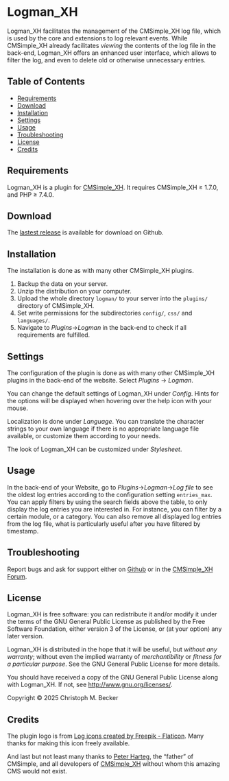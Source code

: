 # Logman_XH

Logman_XH facilitates the management of the CMSimple_XH log file,
which is used by the core and extensions to log relevant events.
While CMSimple_XH already facilitates *viewing* the contents of the log file
in the back-end, Logman_XH offers an enhanced user interface,
which allows to filter the log, and even to delete old or otherwise unnecessary entries.

## Table of Contents

  - [Requirements](#requirements)
  - [Download](#download)
  - [Installation](#installation)
  - [Settings](#settings)
  - [Usage](#usage)
  - [Troubleshooting](#troubleshooting)
  - [License](#license)
  - [Credits](#credits)

## Requirements

Logman_XH is a plugin for [CMSimple_XH](https://www.cmsimple-xh.org/).
It requires CMSimple_XH ≥ 1.7.0, and PHP ≥ 7.4.0.

## Download

The [lastest release](https://github.com/cmb69/logman_xh/releases/latest)
is available for download on Github.

## Installation

The installation is done as with many other CMSimple_XH plugins.

1.  Backup the data on your server.
2.  Unzip the distribution on your computer.
3.  Upload the whole directory `logman/` to your server into the `plugins/`
    directory of CMSimple_XH.
4.  Set write permissions for the subdirectories `config/`, `css/` and
    `languages/`.
5.  Navigate to *Plugins*→*Logman* in the back-end to check if all
    requirements are fulfilled.

## Settings

The configuration of the plugin is done as with many other CMSimple_XH
plugins in the back-end of the website. Select *Plugins* → *Logman*.

You can change the default settings of Logman_XH under *Config*.
Hints for the options will be displayed when hovering over the help icon
with your mouse.

Localization is done under *Language*. You can translate the character
strings to your own language if there is no appropriate language file
available, or customize them according to your needs.

The look of Logman_XH can be customized under *Stylesheet*.

## Usage

In the back-end of your Website, go to *Plugins*→*Logman*→*Log file*
to see the oldest log entries according to the configuration setting
`entries_max`.
You can apply filters by using the search fields above the table,
to only display the log entries you are interested in.
For instance, you can filter by a certain module, or a category.
You can also remove all displayed log entries from the log file,
what is particularly useful after you have filtered by timestamp.

## Troubleshooting

Report bugs and ask for support either on [Github](https://github.com/cmb69/logman_xh/issues)
or in the [CMSimple_XH Forum](https://cmsimpleforum.com/).

## License

Logman_XH is free software: you can redistribute it and/or modify
it under the terms of the GNU General Public License as published by
the Free Software Foundation, either version 3 of the License, or
(at your option) any later version.

Logman_XH is distributed in the hope that it will be useful,
but *without any warranty*; without even the implied warranty of
*merchantibility* or *fitness for a particular purpose*. See the
GNU General Public License for more details.

You should have received a copy of the GNU General Public License
along with Logman_XH.  If not, see <http://www.gnu.org/licenses/>.

Copyright © 2025 Christoph M. Becker

## Credits

The plugin logo is from
[Log icons created by Freepik - Flaticon](https://www.flaticon.com/free-icons/log).
Many thanks for making this icon freely available.

And last but not least many thanks to [Peter Harteg](http://harteg.dk/),
the “father” of CMSimple,
and all developers of [CMSimple_XH](http://www.cmsimple-xh.org/)
without whom this amazing CMS would not exist.

